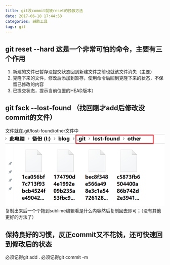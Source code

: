 ```yaml
---
title: git没commit就被reset的挽救方法
date: 2017-06-18 17:44:53
categories: 辅助工具
tags: git
---
```

## git reset --hard 这是一个非常可怕的命令，主要有三个作用
1. 新建的文件已暂存没提交状态回到新建文件之前也就该文件消失（主要）
2. 克隆下来的文件，修改后添加到暂存，使用命令后回到克隆下来的状态，不保留已修改的内容
3. 已提交状态，提示当前位置的HEAD版本）

## git fsck --lost-found （找回刚才add后修改没commit的文件）
文件就在.git/lost-found/other文件中
<img src="/images/git-2.png" alt="丢失的文件" title="丢失的文价" />
复制出来后一个个拖到sublime编辑看是什么内容然后复制回去即可；（没有其他更好的方法了）

## 保持良好的习惯，反正commit又不花钱，还可快速回到修改后的状态
必须记得git add .
必须记得git commit -m


